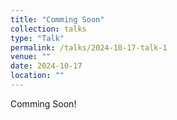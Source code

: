 ```yaml
---
title: "Comming Soon"
collection: talks
type: "Talk"
permalink: /talks/2024-10-17-talk-1
venue: ""
date: 2024-10-17
location: ""
---
```


Comming Soon!
